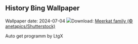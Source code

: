 ## History Bing Wallpaper
Wallpaper date: 2024-07-04
![](https://www.bing.com/th?id=OHR.MeerkatManor_EN-US4231814766_UHD.jpg&w=1000)Download: [Meerkat family (© anetapics/Shutterstock)](https://www.bing.com/th?id=OHR.MeerkatManor_EN-US4231814766_UHD.jpg)

Auto get programm by LtgX
